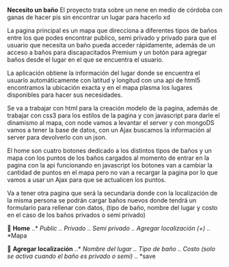  **Necesito un baño**
El proyecto trata sobre un nene en medio de córdoba con ganas de hacer pis sin encontrar un lugar para hacerlo xd

La pagina principal es un mapa que direcciona a diferentes tipos de baños entre los que podes encontrar publico, semi privado y privado para que el usuario que necesita un baño pueda acceder rápidamente, además de un acceso a baños para discapacitados Premium y un botón para agregar baños desde el lugar en el que se encuentra el usuario.

La aplicación obtiene la información del lugar donde se encuentra el usuario automáticamente con latitud y longitud con una api de html5 encontramos la ubicación exacta  y en el mapa plasma los lugares disponibles para hacer sus necesidades.

Se va a trabajar con html para la creación modelo de la pagina, además de trabajar con css3 para los estilos de la pagina y con javascript para darle el dinamismo al mapa, con node vamos a levantar el server y con mongoDS vamos a tener la base de datos, con un Ajax buscamos la información al server para devolverlo con un json.

El home son cuatro botones dedicado a los distintos tipos de baños y un mapa con los puntos de los baños cargados al momento de entrar en la pagina con la api funcionando en javascript los botones van a cambiar la cantidad de puntos en el mapa pero no van a recargar la pagina por lo que vamos a usar un Ajax para que se actualicen los puntos.

Va a tener otra pagina que será la secundaria donde con la localización de la misma persona se podrán cargar baños nuevos donde tendrá un formulario para rellenar con datos, (tipo de baño, nombre del lugar y costo en el caso  de los baños privados o semi privado) 

    **Home**
..*	*Public 
..* *Privado
..* *Semi privado
..* *Agregar localización (+)
..* *Mapa

	 **Agregar localización**
..*	*Nombre del lugar 
..*	*Tipo de baño 
..*	*Costo (solo se activa cuando el baño es privado o semi) 
..*	*save
